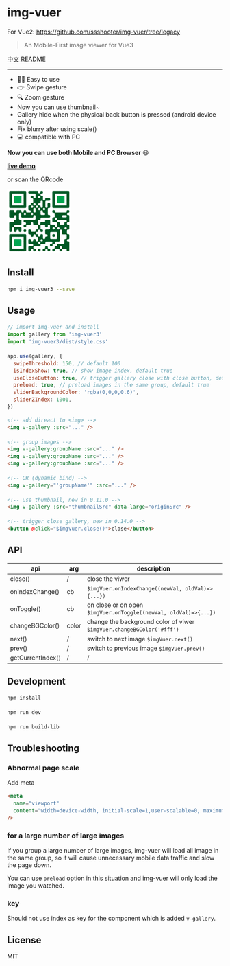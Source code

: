 # img-vuer

For Vue2: https://github.com/ssshooter/img-vuer/tree/legacy

> An Mobile-First image viewer for Vue3

[中文 README](https://github.com/ssshooter/img-vuer/blob/master/README.cn.md)

---

- :ok_woman: Easy to use
- :point_right: Swipe gesture
- :mag: Zoom gesture
- Now you can use thumbnail~
- Gallery hide when the physical back button is pressed (android device only)
- Fix blurry after using scale()
- :computer: compatible with PC

**Now you can use both Mobile and PC Browser** :satisfied:

**[live demo](https://img-vuer.vercel.app/)**

or scan the QRcode

<img width="150px" src="./QRcode.png">

## Install

```bash
npm i img-vuer3 --save
```

## Usage

```javascript
// import img-vuer and install
import gallery from 'img-vuer3'
import 'img-vuer3/dist/style.css'

app.use(gallery, {
  swipeThreshold: 150, // default 100
  isIndexShow: true, // show image index, default true
  useCloseButton: true, // trigger gallery close with close button, default true
  preload: true, // preload images in the same group, default true
  sliderBackgroundColor: 'rgba(0,0,0,0.6)',
  sliderZIndex: 1001,
})
```

```html
<!-- add direact to <img> -->
<img v-gallery :src="..." />

<!-- group images -->
<img v-gallery:groupName :src="..." />
<img v-gallery:groupName :src="..." />
<img v-gallery:groupName :src="..." />

<!-- OR (dynamic bind) -->
<img v-gallery="'groupName'" :src="..." />

<!-- use thumbnail, new in 0.11.0 -->
<img v-gallery :src="thumbnailSrc" data-large="originSrc" />

<!-- trigger close gallery, new in 0.14.0 -->
<button @click="$imgVuer.close()">close</button>
```

## API

| api               | arg   | description                                                           |
| ----------------- | ----- | --------------------------------------------------------------------- |
| close()           | /     | close the viwer                                                       |
| onIndexChange()   | cb    | `$imgVuer.onIndexChange((newVal, oldVal)=>{...})`                     |
| onToggle()        | cb    | on close or on open `$imgVuer.onToggle((newVal, oldVal)=>{...})`      |
| changeBGColor()   | color | change the background color of viwer `$imgVuer.changeBGColor('#fff')` |
| next()            | /     | switch to next image `$imgVuer.next()`                                |
| prev()            | /     | switch to previous image `$imgVuer.prev()`                            |
| getCurrentIndex() | /     | /                                                                     |

## Development

```bash
npm install

npm run dev

npm run build-lib
```

## Troubleshooting

### Abnormal page scale

Add meta

```html
<meta
  name="viewport"
  content="width=device-width, initial-scale=1,user-scalable=0, maximum-scale=1"
/>
```

### for a large number of large images

If you group a large number of large images, img-vuer will load all image in the same group, so it will cause unnecessary mobile data traffic and slow the page down.

You can use `preload` option in this situation and img-vuer will only load the image you watched.

### key

Should not use index as key for the component which is added `v-gallery`.

## License

MIT
